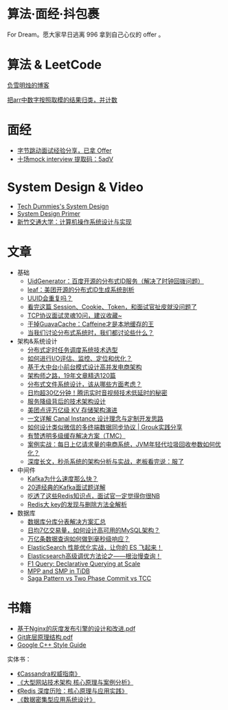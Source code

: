 # 算法·面经·抖包裹
For Dream。愿大家早日逃离 996 拿到自己心仪的 offer 。

# 算法 & LeetCode

[负雪明烛的博客](https://blog.csdn.net/fuxuemingzhu)

[把arr中数字按照取模的结果归类，并计数](https://leetcode-cn.com/problems/check-if-array-pairs-are-divisible-by-k/solution/ba-arrzhong-shu-zi-an-zhao-qu-mo-de-jie-guo-gui-le/)

# 面经

* [字节跳动面试经验分享，已拿 Offer](https://mp.weixin.qq.com/s/GcoU9wWRVMXA3_JCZYb3Rg)
* [十场mock interview 提取码：5adV](https://pan.baidu.com/s/1jRof390Ej420vOPHNyoUCQ )

# System Design & Video

* [Tech Dummies's System Design](https://www.youtube.com/c/TechDummiesNarendraL/playlists)
* [System Design Primer](https://github.com/donnemartin/system-design-primer?from=groupmessage)
* [新竹交通大学：计算机操作系统设计与实现](https://www.bilibili.com/video/BV1qt411B7NF?spm_id_from=333.788.videocard.0)

# 文章 

* 基础
  * [UidGenerator：百度开源的分布式ID服务（解决了时钟回拨问题）](https://mp.weixin.qq.com/s/8NsTXexf03wrT0tsW24EHA)
  * [leaf：美团开源的分布式ID生成系统剖析](https://mp.weixin.qq.com/s/A56iqJh-04vyVI7k22uvAA)
  * [UUID会重复吗？](https://mp.weixin.qq.com/s/MfGrlBD8zFifcqm749jDdQ)
  * [看完这篇 Session、Cookie、Token，和面试官扯皮就没问题了](https://mp.weixin.qq.com/s/fK8mWw8PaoqwBdVS0vFbbw)
  * [TCP协议面试灵魂10问，建议收藏~](https://mp.weixin.qq.com/s/B-Uc61AJLnVaFiG909RN0g)
  * [干掉GuavaCache：Caffeine才是本地缓存的王](https://mp.weixin.qq.com/s/zhYeNeyiPpFDbOukKM7uIQ)
  * [当我们讨论分布式系统时，我们都讨论些什么？](https://mp.weixin.qq.com/s/QANbguAX9Gil_FGSc0oOnw)
* 架构&系统设计
  * [分布式定时任务调度系统技术选型](https://mp.weixin.qq.com/s/e9ysYqw0OtdNKpk981hbrg)
  * [如何进行I/O评估、监控、定位和优化？](https://mp.weixin.qq.com/s/QYn4K0Yk2e-eR-GQwKIwhA)
  * [基于大中台小前台模式设计高并发电商架构](https://mp.weixin.qq.com/s/BCcY8f0Cw2xJT91RyGG54A)
  * [架构师之路，19年文章精选120篇](https://mp.weixin.qq.com/s/syli7vs7Jw_VOTl5B2YUqg)
  * [分布式文件系统设计，该从哪些方面考虑？](https://mp.weixin.qq.com/s/ELH2ck134IZnzV5lZaWtKg)
  * [日均超30亿分钟！腾讯实时音视频技术低延时的秘密](https://mp.weixin.qq.com/s/gV7ucyLhr78Ts2MmvBEQgQ)
  * [服务降级背后的技术架构设计](https://mp.weixin.qq.com/s/cfWwjhKgDXMSQ3BzJ_S2Ag)
  * [美团点评万亿级 KV 存储架构演进](https://mp.weixin.qq.com/s/l9A-z-Ol8FaSXg8Q0NU1UQ)
  * [一文详解 Canal Instance 设计理念与定制开发思路](https://mp.weixin.qq.com/s/9tS6G_Az64ToJiq-x2ZGpw)
  * [如何设计类似微信的多终端数据同步协议 | Grouk实践分享](https://mp.weixin.qq.com/s/2Ufzr3UXYcAuTOpc6W1qCQ)
  * [有赞透明多级缓存解决方案（TMC）](https://tech.youzan.com/tmc/)
  * [案例实战：每日上亿请求量的电商系统，JVM年轻代垃圾回收参数如何优化？](https://mp.weixin.qq.com/s/TzCmEVa21wz9fB2UZjlOmg)
  * [深度长文，秒杀系统的架构分析与实战，老板看完说：服了](https://mp.weixin.qq.com/s/CUTG32SaLST9nmhBP1PgkA)
* 中间件
  * [Kafka为什么速度那么快？](https://mp.weixin.qq.com/s/qB5FVD69p4aIHkEa0z_xFw)
  * [20道经典的Kafka面试题详解](https://time.geekbang.org/column/article/246934?from=groupmessage)
  * [吃透了这些Redis知识点，面试官一定觉得你很NB](https://mp.weixin.qq.com/s/-6yesAyNmbYtXpnmp14UKA)
  * [Redis大 key的发现与删除方法全解析](https://www.cnblogs.com/evakang/p/11610087.html?tt_from=weixin&utm_source=weixin&utm_medium=toutiao_ios&utm_campaign=client_share&wxshare_count=1)
* 数据库
  * [数据库分库分表解决方案汇总](https://mp.weixin.qq.com/s/kESm-PLwaTbFgg5gPbX-0A)
  * [日均7亿交易量，如何设计高可用的MySQL架构？](https://mp.weixin.qq.com/s/UaH1mbt1PsmGWMxgsrq1Pw)
  * [万亿条数据查询如何做到毫秒级响应？](https://mp.weixin.qq.com/s/rJftbmG6-Q7i0RWX8dRNBQ)
  * [ElasticSearch 性能优化实战，让你的 ES 飞起来！](https://mp.weixin.qq.com/s/PFzRT5Ky0reMXrMRJsj2jQ)
  * [Elasticsearch高级调优方法论之——根治慢查询！](https://mp.weixin.qq.com/s/Fw4RW9H_qLIP4MeqOZ_FMw)
  * [F1 Query: Declarative Querying at Scale](https://mp.weixin.qq.com/s/QsOYT4wItXS4PvVcsNrH6g)
  * [MPP and SMP in TiDB](https://mp.weixin.qq.com/s/Pqmgu_10BUbtcScBhFQQHg)
  * [Saga Pattern vs Two Phase Commit vs TCC](https://www.atomikos.com/Documentation/SagasVsTwoPhaseCommitVsTCC)

# 书籍

* [基于Nginx的灰度发布引擎的设计和改进.pdf](./books/基于Nginx的灰度发布引擎的设计和改进.pdf)
* [Git底层原理结构.pdf](./books/Git底层原理结构.pdf)
* [Google C++ Style Guide](https://google.github.io/styleguide/cppguide.html)

 实体书：

* [《Cassandra权威指南》](https://www.ituring.com.cn/book/9)
* [《大型网站技术架构 核心原理与案例分析》](https://item.jd.com/11322972.html)
* [《Redis 深度历险：核心原理与应用实践》](https://item.jd.com/12464009.html)
* [《数据密集型应用系统设计》](https://item.jd.com/12464009.html)

